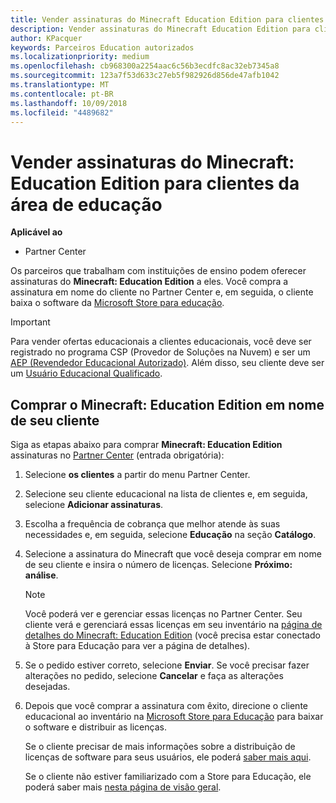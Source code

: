 ```yaml
---
title: Vender assinaturas do Minecraft Education Edition para clientes da área de educação
description: Vender assinaturas do Minecraft Education Edition para clientes da área de educação qualificados.
author: KPacquer
keywords: Parceiros Education autorizados
ms.localizationpriority: medium
ms.openlocfilehash: cb968300a2254aac6c56b3ecdfc8ac32eb7345a8
ms.sourcegitcommit: 123a7f53d633c27eb5f982926d856de47afb1042
ms.translationtype: MT
ms.contentlocale: pt-BR
ms.lasthandoff: 10/09/2018
ms.locfileid: "4489682"
---
```

# <a name="sell-minecraft-education-edition-subscriptions-to-education-customers"></a>Vender assinaturas do Minecraft: Education Edition para clientes da área de educação

**Aplicável ao**

-  Partner Center

Os parceiros que trabalham com instituições de ensino podem oferecer assinaturas do **Minecraft: Education Edition** a eles. Você compra a assinatura em nome do cliente no Partner Center e, em seguida, o cliente baixa o software da [Microsoft Store para educação](https://educationstore.microsoft.com). 

>[!IMPORTANT]
>Para vender ofertas educacionais a clientes educacionais, você deve ser registrado no programa CSP (Provedor de Soluções na Nuvem) e ser um [AEP (Revendedor Educacional Autorizado)](https://www.mepn.com). Além disso, seu cliente deve ser um [Usuário Educacional Qualificado](http://www.microsoftvolumelicensing.com/DocumentSearch.aspx?Mode=3&DocumentTypeId=7).  

 
## <a name="buy-minecraft-education-edition-on-behalf-of-your-customer"></a>Comprar o **Minecraft: Education Edition** em nome de seu cliente

Siga as etapas abaixo para comprar **Minecraft: Education Edition** assinaturas no [Partner Center](https://partnercenter.microsoft.com/pcv/dashboard/overview
) (entrada obrigatória):

  1.  Selecione **os clientes** a partir do menu Partner Center.
  
  2.  Selecione seu cliente educacional na lista de clientes e, em seguida, selecione **Adicionar assinaturas**.
  
  3.  Escolha a frequência de cobrança que melhor atende às suas necessidades e, em seguida, selecione **Educação** na seção **Catálogo**.

  4.  Selecione a assinatura do Minecraft que você deseja comprar em nome de seu cliente e insira o número de licenças. Selecione **Próximo: análise**.

      >[!NOTE]
      >Você poderá ver e gerenciar essas licenças no Partner Center. Seu cliente verá e gerenciará essas licenças em seu inventário na [página de detalhes do Minecraft: Education Edition](https://educationstore.microsoft.com/en-us/store/details/minecraft-education-edition/9nblggh4r2r6) (você precisa estar conectado à Store para Educação para ver a página de detalhes). 

  5.  Se o pedido estiver correto, selecione **Enviar**. Se você precisar fazer alterações no pedido, selecione **Cancelar** e faça as alterações desejadas.   

  6.  Depois que você comprar a assinatura com êxito, direcione o cliente educacional ao inventário na [Microsoft Store para Educação](https://educationstore.microsoft.com) para baixar o software e distribuir as licenças.

      Se o cliente precisar de mais informações sobre a distribuição de licenças de software para seus usuários, ele poderá [saber mais aqui](https://docs.microsoft.com/education/windows/school-get-minecraft#distribute-minecraft).  
  
      Se o cliente não estiver familiarizado com a Store para Educação, ele poderá saber mais [nesta página de visão geral](https://docs.microsoft.com/microsoft-store/windows-store-for-business-overview).  

      

